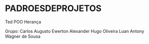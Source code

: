 # PADROESDEPROJETOS
Ted POO Herança

Grupo:
Carlos Augusto
Ewerton Alexander
Hugo Oliveira
Luan Antony
Wagner de Sousa
